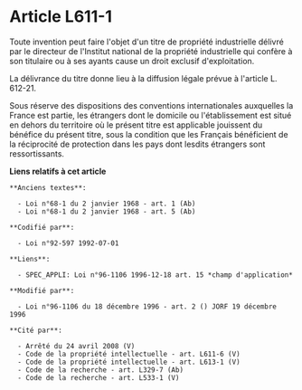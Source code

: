 # Article L611-1

Toute invention peut faire l'objet d'un titre de propriété industrielle délivré par le directeur de l'Institut national de la
propriété industrielle qui confère à son titulaire ou à ses ayants cause un droit exclusif d'exploitation.

La délivrance du titre donne lieu à la diffusion légale prévue à l'article L. 612-21.

Sous réserve des dispositions des conventions internationales auxquelles la France est partie, les étrangers dont le domicile
ou l'établissement est situé en dehors du territoire où le présent titre est applicable jouissent du bénéfice du présent
titre, sous la condition que les Français bénéficient de la réciprocité de protection dans les pays dont lesdits étrangers
sont ressortissants.

**Liens relatifs à cet article**

	**Anciens textes**:

	  - Loi n°68-1 du 2 janvier 1968 - art. 1 (Ab)
	  - Loi n°68-1 du 2 janvier 1968 - art. 5 (Ab)

	**Codifié par**:

	  - Loi n°92-597 1992-07-01

	**Liens**:

	  - SPEC_APPLI: Loi n°96-1106 1996-12-18 art. 15 *champ d'application*

	**Modifié par**:

	  - Loi n°96-1106 du 18 décembre 1996 - art. 2 () JORF 19 décembre 1996

	**Cité par**:

	  - Arrêté du 24 avril 2008 (V)
	  - Code de la propriété intellectuelle - art. L611-6 (V)
	  - Code de la propriété intellectuelle - art. L613-1 (V)
	  - Code de la recherche - art. L329-7 (Ab)
	  - Code de la recherche - art. L533-1 (V)
